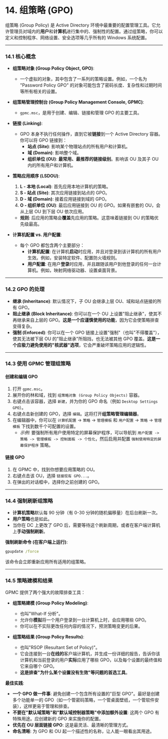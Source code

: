 # 14. 组策略 (GPO)

组策略 (Group Policy) 是 Active Directory 环境中最重要的配置管理工具。它允许管理员对域内的**用户**和**计算机**进行集中的、强制性的配置。通过组策略，你可以定义和控制程序、网络设置、安全选项等几乎所有的 Windows 系统配置。

---

### 14.1 核心概念

-   **组策略对象 (Group Policy Object, GPO)**:
    -   一个虚拟的对象，其中包含了一系列的策略设置。例如，一个名为 "Password Policy GPO" 的对象可能包含了密码长度、复杂性和过期时间等所有相关的设置。

-   **组策略管理控制台 (Group Policy Management Console, GPMC)**:
    -   `gpmc.msc`，是用于创建、编辑、链接和管理 GPO 的主要工具。

-   **链接 (Linking)**:
    -   GPO 本身不执行任何操作，直到它被**链接**到一个 Active Directory 容器。你可以将 GPO 链接到：
        -   **站点 (Site)**: 影响某个物理站点的所有用户和计算机。
        -   **域 (Domain)**: 影响整个域。
        -   **组织单位 (OU)**: **最常用、最推荐的链接级别**。影响该 OU 及其子 OU 内的所有用户和计算机。

-   **策略应用顺序 (LSDOU)**:
    1.  **L - 本地 (Local)**: 首先应用本地计算机的策略。
    2.  **S - 站点 (Site)**: 其次应用链接到站点的 GPO。
    3.  **D - 域 (Domain)**: 接着应用链接到域的 GPO。
    4.  **O - 组织单位 (OU)**: 最后应用链接到 OU 的 GPO。如果有嵌套的 OU，会从上层 OU 到下层 OU 依次应用。
    -   **规则**: 后应用的策略会**覆盖**先应用的策略。这意味着链接到 OU 的策略优先级最高。

-   **计算机配置 vs. 用户配置**:
    -   每个 GPO 都包含两个主要部分：
        -   **计算机配置**: 在计算机**启动**时应用，并且对登录到该计算机的所有用户生效。例如，安装特定软件、配置防火墙规则。
        -   **用户配置**: 在用户**登录**时应用，并且跟随该用户到他登录的任何一台计算机。例如，映射网络驱动器、设置桌面背景。

---

### 14.2 GPO 的处理

-   **继承 (Inheritance)**: 默认情况下，子 OU 会继承上层 OU、域和站点链接的所有 GPO。
-   **阻止继承 (Block Inheritance)**: 你可以在一个 OU 上设置"阻止继承"，使其不再继承来自上层的 GPO。**这是一个应谨慎使用的功能**，因为它会使策略排查变得复杂。
-   **强制 (Enforced)**: 你可以在一个 GPO 链接上设置"强制"（也叫"不得覆盖"），使其无法被下层 OU 的"阻止继承"所阻挡，也无法被其他 GPO 覆盖。**这是一个应极力避免使用的"核武器"选项**，它会严重破坏策略应用的逻辑性。

---

### 14.3 使用 GPMC 管理组策略

#### 创建和编辑 GPO

1.  打开 `gpmc.msc`。
2.  展开你的林和域，找到 `组策略对象 (Group Policy Objects)` 容器。
3.  右键点击该容器，选择 `新建`，并为你的 GPO 命名（例如 `Desktop Settings GPO`）。
4.  右键点击新创建的 GPO，选择 `编辑`。这将打开**组策略管理编辑器**。
5.  在编辑器中，你可以在 `计算机配置` -> `策略` -> `管理模板` 和 `用户配置` -> `策略` -> `管理模板` 下找到数千个可配置的设置。
    -   *示例*: 要强制所有用户使用特定的屏幕保护程序，可以导航到 `用户配置 -> 策略 -> 管理模板 -> 控制面板 -> 个性化`，然后启用并配置 `强制使用特定的屏幕保护程序` 策略。

#### 链接 GPO

1.  在 GPMC 中，找到你想要应用策略的 OU。
2.  右键点击该 OU，选择 `链接现有 GPO...`。
3.  在弹出的对话框中，选择你之前创建的 GPO。

---

### 14.4 强制刷新组策略

-   **计算机策略**默认每 90 分钟（有 0-30 分钟的随机偏移量）在后台刷新一次。
-   **用户策略**也是如此。
-   当你在 DC 上更改了 GPO 后，需要等待这个刷新周期，或者在客户端计算机上**手动强制刷新**。

**强制刷新命令 (在客户端上运行)**:
```cmd
gpupdate /force
```
该命令会立即重新应用所有适用的组策略。

---

### 14.5 策略建模和结果

GPMC 提供了两个强大的故障排查工具：

-   **组策略建模 (Group Policy Modeling)**:
    -   也叫"What-If 分析"。
    -   允许你**模拟**将一个用户登录到一台计算机上时，会应用哪些 GPO。
    -   你可以在不实际更改任何内容的情况下，预测策略变更的后果。

-   **组策略结果 (Group Policy Results)**:
    -   也叫"RSOP (Resultant Set of Policy)"。
    -   它会连接到一台**在线的**客户端计算机，并生成一份详细的报告，告诉你该计算机和当前登录的用户**实际**应用了哪些 GPO，以及每个设置的最终值和它来自哪个 GPO。
    -   **这是排查"为什么某个设置没有生效"等问题的首选工具**。

**最佳实践**:
-   **一个 GPO 做一件事**: 避免创建一个包含所有设置的"巨型 GPO"。最好是创建多个功能单一的 GPO（如一个管密码策略，一个管桌面壁纸，一个管软件安装），这样更易于管理和排查。
-   **不要在"默认域策略"和"默认域控制器策略"中添加额外设置**: 这两个 GPO 有特殊用途。应创建新的 GPO 来实施你的配置。
-   **优先在 OU 层面链接 GPO**: 这是最灵活、最清晰的管理方式。
-   **命名清晰**: 为 GPO 和 OU 起一个描述性的名称，让人能一眼看出其用途。 
